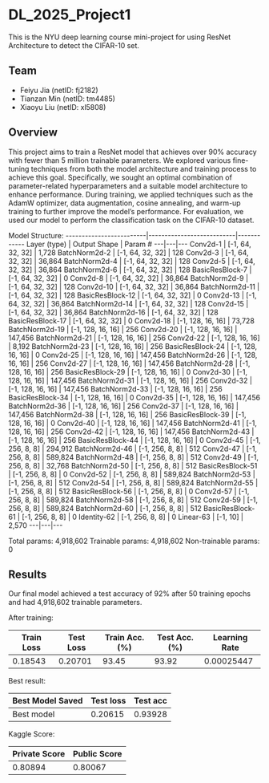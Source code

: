# DL_2025_Project1
This is the NYU deep learning course mini-project for using ResNet Architecture to detect the CIFAR-10 set.

## Team 
- Feiyu Jia (netID: fj2182)
- Tianzan Min (netID: tm4485)
- Xiaoyu Liu (netID: xl5808)

## Overview
This project aims to train a ResNet model that achieves over 90% accuracy with fewer than 5 million trainable parameters. We explored various fine-tuning techniques from both the model architecture and training process to achieve this goal. Specifically, we sought an optimal combination of parameter-related hyperparameters and a suitable model architecture to enhance performance. During training, we applied techniques such as the AdamW optimizer, data augmentation, cosine annealing, and warm-up training to further improve the model’s performance. For evaluation, we used our model to perform the classification task on the CIFAR-10 dataset.

Model Structure:
-------------------------|---------------------------|------------
        Layer (type)     |          Output Shape     |    Param #
---|---|---
            Conv2d-1     |      [-1, 64, 32, 32]       |    1,728
       BatchNorm2d-2     |      [-1, 64, 32, 32]      |       128
            Conv2d-3     |      [-1, 64, 32, 32]      |    36,864
       BatchNorm2d-4      |     [-1, 64, 32, 32]      |       128
            Conv2d-5     |      [-1, 64, 32, 32]      |    36,864
       BatchNorm2d-6     |      [-1, 64, 32, 32]        |     128
     BasicResBlock-7     |      [-1, 64, 32, 32]       |        0
            Conv2d-8    |       [-1, 64, 32, 32]     |     36,864
       BatchNorm2d-9     |      [-1, 64, 32, 32]     |        128
           Conv2d-10    |       [-1, 64, 32, 32]      |    36,864
      BatchNorm2d-11      |     [-1, 64, 32, 32]     |        128
    BasicResBlock-12      |     [-1, 64, 32, 32]     |          0
           Conv2d-13      |     [-1, 64, 32, 32]     |     36,864
      BatchNorm2d-14      |     [-1, 64, 32, 32]    |         128
           Conv2d-15   |        [-1, 64, 32, 32]      |    36,864
      BatchNorm2d-16     |      [-1, 64, 32, 32]    |         128
    BasicResBlock-17     |      [-1, 64, 32, 32]   |            0
           Conv2d-18    |      [-1, 128, 16, 16]     |     73,728
      BatchNorm2d-19    |      [-1, 128, 16, 16]     |        256
           Conv2d-20     |     [-1, 128, 16, 16]     |    147,456
      BatchNorm2d-21      |    [-1, 128, 16, 16]     |        256
           Conv2d-22      |    [-1, 128, 16, 16]     |      8,192
      BatchNorm2d-23    |      [-1, 128, 16, 16]      |       256
    BasicResBlock-24    |      [-1, 128, 16, 16]     |          0
           Conv2d-25    |      [-1, 128, 16, 16]     |    147,456
      BatchNorm2d-26    |      [-1, 128, 16, 16]     |        256
           Conv2d-27    |      [-1, 128, 16, 16]     |    147,456
      BatchNorm2d-28    |      [-1, 128, 16, 16]     |        256
    BasicResBlock-29    |      [-1, 128, 16, 16]     |          0
           Conv2d-30    |      [-1, 128, 16, 16]     |    147,456
      BatchNorm2d-31    |      [-1, 128, 16, 16]     |        256
           Conv2d-32    |      [-1, 128, 16, 16]     |    147,456
      BatchNorm2d-33    |      [-1, 128, 16, 16]     |        256
    BasicResBlock-34    |      [-1, 128, 16, 16]     |          0
           Conv2d-35    |      [-1, 128, 16, 16]     |    147,456
      BatchNorm2d-36    |      [-1, 128, 16, 16]     |        256
           Conv2d-37    |      [-1, 128, 16, 16]     |    147,456
      BatchNorm2d-38    |      [-1, 128, 16, 16]     |        256
    BasicResBlock-39    |      [-1, 128, 16, 16]     |          0
           Conv2d-40    |      [-1, 128, 16, 16]     |    147,456
      BatchNorm2d-41    |      [-1, 128, 16, 16]     |        256
           Conv2d-42    |      [-1, 128, 16, 16]     |    147,456
      BatchNorm2d-43    |      [-1, 128, 16, 16]     |        256
    BasicResBlock-44    |      [-1, 128, 16, 16]      |         0
           Conv2d-45    |        [-1, 256, 8, 8]     |    294,912
      BatchNorm2d-46    |        [-1, 256, 8, 8]      |       512
           Conv2d-47    |        [-1, 256, 8, 8]      |   589,824
      BatchNorm2d-48    |        [-1, 256, 8, 8]     |        512
           Conv2d-49    |        [-1, 256, 8, 8]    |      32,768
      BatchNorm2d-50    |        [-1, 256, 8, 8]    |         512
    BasicResBlock-51    |        [-1, 256, 8, 8]    |           0
           Conv2d-52    |        [-1, 256, 8, 8]    |     589,824
      BatchNorm2d-53    |        [-1, 256, 8, 8]    |         512
           Conv2d-54    |        [-1, 256, 8, 8]    |     589,824
      BatchNorm2d-55    |        [-1, 256, 8, 8]    |         512
    BasicResBlock-56    |        [-1, 256, 8, 8]    |           0
           Conv2d-57    |        [-1, 256, 8, 8]    |     589,824
      BatchNorm2d-58    |        [-1, 256, 8, 8]    |         512
           Conv2d-59    |        [-1, 256, 8, 8]    |     589,824
      BatchNorm2d-60    |        [-1, 256, 8, 8]    |         512
    BasicResBlock-61    |        [-1, 256, 8, 8]    |           0
         Identity-62    |        [-1, 256, 8, 8]    |           0
           Linear-63    |               [-1, 10]    |       2,570
---|---|---

Total params: 4,918,602
Trainable params: 4,918,602
Non-trainable params: 0

## Results
Our final model achieved a test accuracy of 92% after 50 training epochs and had 4,918,602 trainable parameters.

After training:

Train Loss|Test Loss|Train Acc.(%)|Test Acc.(%) |Learning Rate
--------|---------|---------|---------|-----
0.18543|0.20701|93.45|93.92|0.00025447

Best result:

Best Model Saved    |   Test loss    |    Test acc
--------------------|----------------|-------------
     Best model     |    0.20615     |    0.93928

Kaggle Score:

Private Score|Public Score
-------------|------------
0.80894|0.80067
